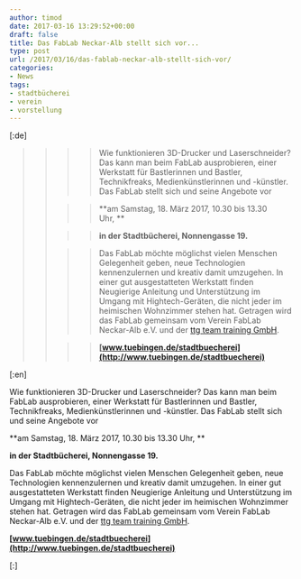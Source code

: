 ```yaml
---
author: timod
date: 2017-03-16 13:29:52+00:00
draft: false
title: Das FabLab Neckar-Alb stellt sich vor...
type: post
url: /2017/03/16/das-fablab-neckar-alb-stellt-sich-vor/
categories:
- News
tags:
- stadtbücherei
- verein
- vorstellung
---
```


[:de]

<blockquote>

> 
> <blockquote>

>> 
>> 

>> 
>> 

>> 
>> Wie funktionieren 3D-Drucker und Laserschneider? Das kann man beim FabLab ausprobieren, einer Werkstatt für Bastlerinnen und Bastler, Technikfreaks, Medienkünstlerinnen und -künstler. Das FabLab stellt sich und seine Angebote vor
>> 
>> 

>> 
>> 

>> 
>> **am Samstag, 18. März 2017, 10.30 bis 13.30 Uhr, **
>> 
>> 

>> 
>> **in der Stadtbücherei, Nonnengasse 19.**
>> 
>> 

>> 
>> 

>> 
>> Das FabLab möchte möglichst vielen Menschen Gelegenheit geben, neue Technologien kennenzulernen und kreativ damit umzugehen. In einer gut ausgestatteten Werkstatt finden Neugierige Anleitung und Unterstützung im Umgang mit Hightech-Geräten, die nicht jeder im heimischen Wohnzimmer stehen hat. Getragen wird das FabLab gemeinsam vom Verein FabLab Neckar-Alb e.V. und der [ttg team training GmbH](http://www.team-training.de/).
>> 
>> 

>> 
>> 

>> 
>> **[www.tuebingen.de/stadtbuecherei](http://www.tuebingen.de/stadtbuecherei)**
>> 
>> 

>> 
>> 

>> 
>> </blockquote>
> 
> 
</blockquote>

[:en]

Wie funktionieren 3D-Drucker und Laserschneider? Das kann man beim FabLab ausprobieren, einer Werkstatt für Bastlerinnen und Bastler, Technikfreaks, Medienkünstlerinnen und -künstler. Das FabLab stellt sich und seine Angebote vor







**am Samstag, 18. März 2017, 10.30 bis 13.30 Uhr, **




**in der Stadtbücherei, Nonnengasse 19.**







Das FabLab möchte möglichst vielen Menschen Gelegenheit geben, neue Technologien kennenzulernen und kreativ damit umzugehen. In einer gut ausgestatteten Werkstatt finden Neugierige Anleitung und Unterstützung im Umgang mit Hightech-Geräten, die nicht jeder im heimischen Wohnzimmer stehen hat. Getragen wird das FabLab gemeinsam vom Verein FabLab Neckar-Alb e.V. und der [ttg team training GmbH](http://www.team-training.de/).







**[www.tuebingen.de/stadtbuecherei](http://www.tuebingen.de/stadtbuecherei)**

[:]
